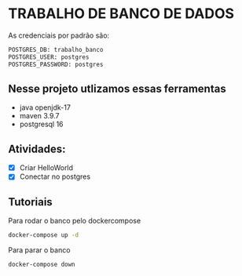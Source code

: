 # TRABALHO DE BANCO DE DADOS

As credenciais por padrão são:
```bash
POSTGRES_DB: trabalho_banco
POSTGRES_USER: postgres
POSTGRES_PASSWORD: postgres
```

## Nesse projeto utlizamos essas ferramentas
 - java openjdk-17
 - maven 3.9.7
 - postgresql 16


## Atividades:
 - [x] Criar HelloWorld
 - [x] Conectar no postgres

## Tutoriais

Para rodar o banco pelo dockercompose
```bash
docker-compose up -d
```

Para parar o banco
```bbash
docker-compose down
```

